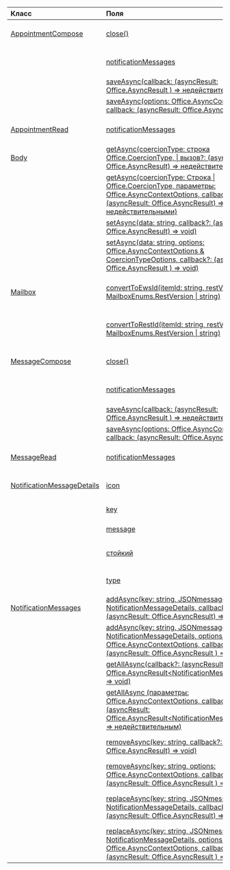 | Класс | Поля | Описание |
|:---|:---|:---|
|[AppointmentCompose](/javascript/api/outlook/outlook.appointmentcompose)|[close()](/javascript/api/outlook/outlook.appointmentcompose#close--)|Закрывает текущий элемент, который составляется|
||[notificationMessages](/javascript/api/outlook/outlook.appointmentcompose#notificationmessages)|Получает сообщения уведомления для элемента.|
||[saveAsync(callback: (asyncResult: Office.AsyncResult <string> ) => недействительным)](/javascript/api/outlook/outlook.appointmentcompose#saveasync-callback--asyncresult-)|Асинхронно сохраняет элемент.|
||[saveAsync(options: Office.AsyncContextOptions, callback: (asyncResult: Office.AsyncResult) <string> => void)](/javascript/api/outlook/outlook.appointmentcompose#saveasync-options--callback--asyncresult-)|Асинхронно сохраняет элемент.|
|[AppointmentRead](/javascript/api/outlook/outlook.appointmentread)|[notificationMessages](/javascript/api/outlook/outlook.appointmentread#notificationmessages)|Получает сообщения уведомления для элемента.|
|[Body](/javascript/api/outlook/outlook.body)|[getAsync(coercionType: строка Office.CoercionType, \| вызов?: (asyncResult: Office.AsyncResult) <string> => недействительна)](/javascript/api/outlook/outlook.body#getasync-coerciontype--callback--asyncresult-)|Возвращает текущий текст в указанном формате.|
||[getAsync(coercionType: Строка \| Office.CoercionType, параметры: Office.AsyncContextOptions, callback?: (asyncResult: Office.AsyncResult) <string> => недействительными)](/javascript/api/outlook/outlook.body#getasync-coerciontype--options--callback--asyncresult-)|Возвращает текущий текст в указанном формате.|
||[setAsync(data: string, callback?: (asyncResult: Office.AsyncResult) <void> => void)](/javascript/api/outlook/outlook.body#setasync-data--callback--asyncresult-)|Заменяет весь текст указанным текстом.|
||[setAsync(data: string, options: Office.AsyncContextOptions & CoercionTypeOptions, callback?: (asyncResult: Office.AsyncResult <void> ) => void)](/javascript/api/outlook/outlook.body#setasync-data--options--callback--asyncresult-)|Заменяет весь текст указанным текстом.|
|[Mailbox](/javascript/api/outlook/outlook.mailbox)|[convertToEwsId(itemId: string, restVersion: MailboxEnums.RestVersion \| string)](/javascript/api/outlook/outlook.mailbox#converttoewsid-itemid--restversion-)|Преобразовывает идентификатор элемента из формата REST в формат EWS.|
||[convertToRestId(itemId: string, restVersion: MailboxEnums.RestVersion \| string)](/javascript/api/outlook/outlook.mailbox#converttorestid-itemid--restversion-)|Преобразовывает идентификатор элемента в формате EWS в формат REST.|
|[MessageCompose](/javascript/api/outlook/outlook.messagecompose)|[close()](/javascript/api/outlook/outlook.messagecompose#close--)|Закрывает текущий элемент, который составляется|
||[notificationMessages](/javascript/api/outlook/outlook.messagecompose#notificationmessages)|Получает сообщения уведомления для элемента.|
||[saveAsync(callback: (asyncResult: Office.AsyncResult <string> ) => недействительным)](/javascript/api/outlook/outlook.messagecompose#saveasync-callback--asyncresult-)|Асинхронно сохраняет элемент.|
||[saveAsync(options: Office.AsyncContextOptions, callback: (asyncResult: Office.AsyncResult) <string> => void)](/javascript/api/outlook/outlook.messagecompose#saveasync-options--callback--asyncresult-)|Асинхронно сохраняет элемент.|
|[MessageRead](/javascript/api/outlook/outlook.messageread)|[notificationMessages](/javascript/api/outlook/outlook.messageread#notificationmessages)|Получает сообщения уведомления для элемента.|
|[NotificationMessageDetails](/javascript/api/outlook/outlook.notificationmessagedetails)|[icon](/javascript/api/outlook/outlook.notificationmessagedetails#icon)|Ссылка на значок, определенный в манифесте в разделе `Resources`.|
||[key](/javascript/api/outlook/outlook.notificationmessagedetails#key)|Идентификатор для сообщения уведомления.|
||[message](/javascript/api/outlook/outlook.notificationmessagedetails#message)|Текст сообщения уведомления.|
||[стойкий](/javascript/api/outlook/outlook.notificationmessagedetails#persistent)|Указывает, должно ли сообщение быть настойчивым.|
||[type](/javascript/api/outlook/outlook.notificationmessagedetails#type)|Указывает `ItemNotificationMessageType` сообщение.|
|[NotificationMessages](/javascript/api/outlook/outlook.notificationmessages)|[addAsync(key: string, JSONmessage: NotificationMessageDetails, callback?: (asyncResult: Office.AsyncResult) <void> => void)](/javascript/api/outlook/outlook.notificationmessages#addasync-key--jsonmessage--callback--asyncresult-)|Добавляет уведомление к элементу.|
||[addAsync(key: string, JSONmessage: NotificationMessageDetails, options: Office.AsyncContextOptions, callback?: (asyncResult: Office.AsyncResult <void> ) => void)](/javascript/api/outlook/outlook.notificationmessages#addasync-key--jsonmessage--options--callback--asyncresult-)|Добавляет уведомление к элементу.|
||[getAllAsync(callback?: (asyncResult: Office.AsyncResult<NotificationMessageDetails[]>) => void)](/javascript/api/outlook/outlook.notificationmessages#getallasync-callback--asyncresult-)|Возвращает все ключи и сообщения для элемента.|
||[getAllAsync (параметры: Office.AsyncContextOptions, callback?: (asyncResult: Office.AsyncResult<NotificationMessageDetails[]>) => недействительным)](/javascript/api/outlook/outlook.notificationmessages#getallasync-options--callback--asyncresult-)|Возвращает все ключи и сообщения для элемента.|
||[removeAsync(key: string, callback?: (asyncResult: Office.AsyncResult) <void> => void)](/javascript/api/outlook/outlook.notificationmessages#removeasync-key--callback--asyncresult-)|Удаляет сообщение уведомления для элемента.|
||[removeAsync(key: string, options: Office.AsyncContextOptions, callback?: (asyncResult: Office.AsyncResult <void> ) => void)](/javascript/api/outlook/outlook.notificationmessages#removeasync-key--options--callback--asyncresult-)|Удаляет сообщение уведомления для элемента.|
||[replaceAsync(key: string, JSONmessage: NotificationMessageDetails, callback?: (asyncResult: Office.AsyncResult) <void> => void)](/javascript/api/outlook/outlook.notificationmessages#replaceasync-key--jsonmessage--callback--asyncresult-)|Заменяет сообщение уведомления с заданным ключом на другое сообщение.|
||[replaceAsync(key: string, JSONmessage: NotificationMessageDetails, options: Office.AsyncContextOptions, callback?: (asyncResult: Office.AsyncResult <void> ) => void)](/javascript/api/outlook/outlook.notificationmessages#replaceasync-key--jsonmessage--options--callback--asyncresult-)|Заменяет сообщение уведомления с заданным ключом на другое сообщение.|
